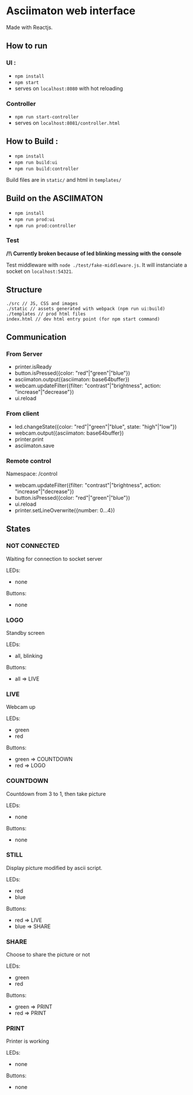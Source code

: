 # Asciimaton web interface

Made with Reactjs.

## How to run
### UI :

- `npm install`
- `npm start`
- serves on `localhost:8080` with hot reloading

### Controller

- `npm run start-controller`
- serves on `localhost:8081/controller.html`

## How to Build :

- `npm install`
- `npm run build:ui`
- `npm run build:controller`

Build files are in `static/` and html in `templates/`

## Build on the ASCIIMATON

- `npm install`
- `npm run prod:ui`
- `npm run prod:controller`

### Test

**/!\ Currently broken because of led blinking messing with
the console**

Test middleware with `node ./test/fake-middleware.js`.
It will instanciate a socket on `localhost:54321`.


## Structure

```
./src // JS, CSS and images
./static // assets generated with webpack (npm run ui:build)
./templates // prod html files
index.html // dev html entry point (for npm start command)
```

## Communication
### From Server
- printer.isReady
- button.isPressed({color: "red"|"green"|"blue"})
- asciimaton.output({asciimaton: base64buffer})
- webcam.updateFilter({filter: "contrast"|"brightness", action: "increase"|"decrease"})
- ui.reload

### From client
- led.changeState({color: "red"|"green"|"blue", state: "high"|"low"})
- webcam.output({asciimaton: base64buffer})
- printer.print
- asciimaton.save

### Remote control
Namespace: /control
- webcam.updateFilter({filter: "contrast"|"brightness", action: "increase"|"decrease"})
- button.isPressed({color: "red"|"green"|"blue"})
- ui.reload
- printer.setLineOverwrite({number: 0...4})

## States
### NOT CONNECTED
Waiting for connection to socket server

LEDs:
- none

Buttons:
- none

### LOGO
Standby screen

LEDs:
- all, blinking

Buttons:
- all => LIVE

### LIVE
Webcam up

LEDs:
- green
- red

Buttons:
- green => COUNTDOWN
- red => LOGO

### COUNTDOWN
Countdown from 3 to 1, then take picture

LEDs:
- none

Buttons:
- none

### STILL
Display picture modified by ascii script.

LEDs:
- red
- blue

Buttons:
- red => LIVE
- blue => SHARE

### SHARE
Choose to share the picture or not

LEDs:
- green
- red

Buttons:
- green => PRINT
- red => PRINT

### PRINT
Printer is working

LEDs:
- none

Buttons:
- none
